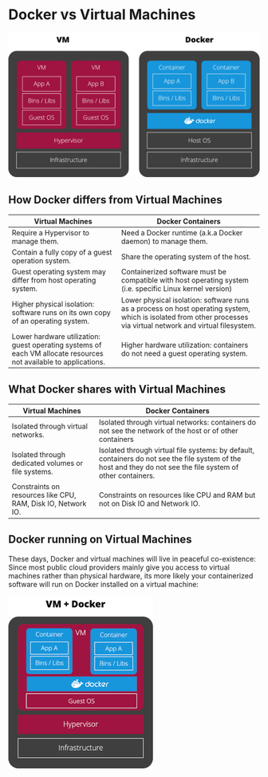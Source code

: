 # Docker vs Virtual Machines

![](img/docker_vs_virtual_machines.png)

## How Docker differs from Virtual Machines

| Virtual Machines | Docker Containers |
| --- | --- |
| Require a Hypervisor to manage them. | Need a Docker runtime (a.k.a Docker daemon) to manage them. |
| Contain a fully copy of a guest operation system. | Share the operating system of the host. |
| Guest operating system may differ from host operating system. | Containerized software must be compatible with host operating system (i.e. specific Linux kernel version) |
| Higher physical isolation: software runs on its own copy of an operating system. | Lower physical isolation: software runs as a process on host operating system, which is isolated from other processes via virtual network and virtual filesystem. |
| Lower hardware utilization: guest operating systems of each VM allocate resources not available to applications. | Higher hardware utilization: containers do not need a guest operating system. |

## What Docker shares with Virtual Machines

| Virtual Machines | Docker Containers |
| --- | --- |
| Isolated through virtual networks. | Isolated through virtual networks: containers do not see the network of the host or of other containers |
| Isolated through dedicated volumes or file systems. | Isolated through virtual file systems: by default, containers do not see the file system of the host and they do not see the file system of other containers. |
| Constraints on resources like CPU, RAM, Disk IO, Network IO. | Constraints on resources like CPU and RAM but not on Disk IO and Network IO. |

## Docker running on Virtual Machines

These days, Docker and virtual machines will live in peaceful co-existence: Since most public cloud providers mainly
give you access to virtual machines rather than physical hardware, its more likely your containerized software 
will run on Docker installed on a virtual machine:

![](img/docker_on_virtual_machines.png) 